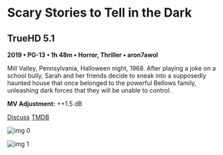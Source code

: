 # Scary Stories to Tell in the Dark

## TrueHD 5.1

**2019 • PG-13 • 1h 48m • Horror, Thriller • aron7awol**

Mill Valley, Pennsylvania, Halloween night, 1968. After playing a joke on a school bully, Sarah and her friends decide to sneak into a supposedly haunted house that once belonged to the powerful Bellows family, unleashing dark forces that they will be unable to control.

**MV Adjustment:** ++1.5 dB

[Discuss](https://www.avsforum.com/threads/bass-eq-for-filtered-movies.2995212/post-58742914)  [TMDB](417384)

![img 0](https://i.imgur.com/mv4g2rR.jpg)

![img 1](https://i.imgur.com/YAVhmEN.png)

